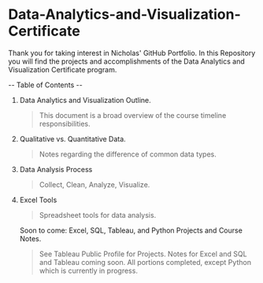 # Data-Analytics-and-Visualization-Certificate

Thank you for taking interest in Nicholas' GitHub Portfolio. In this Repository you will find the projects and accomplishments of the Data Analytics and Visualization Certificate program. 

-- Table of Contents --

1. Data Analytics and Visualization Outline.
     > This document is a broad overview of the course timeline responsibilities.
2. Qualitative vs. Quantitative Data.
     > Notes regarding the difference of common data types.
3. Data Analysis Process
     > Collect, Clean, Analyze, Visualize.
4. Excel Tools
     > Spreadsheet tools for data analysis.
   
    Soon to come: Excel, SQL, Tableau, and Python Projects and Course Notes. 
     > See Tableau Public Profile for Projects.
     > Notes for Excel and SQL and Tableau coming soon.
     > All portions completed, except Python which is currently in progress. 
